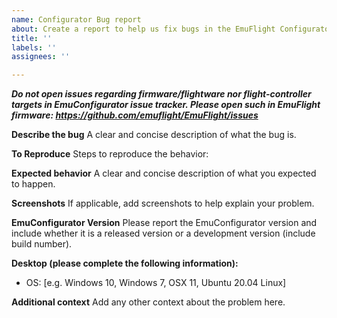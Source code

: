 ```yaml
---
name: Configurator Bug report
about: Create a report to help us fix bugs in the EmuFlight Configurator
title: ''
labels: ''
assignees: ''

---
```


***Do not open issues regarding firmware/flightware nor flight-controller targets in EmuConfigurator issue tracker. Please open such in EmuFlight firmware: https://github.com/emuflight/EmuFlight/issues***

**Describe the bug**
A clear and concise description of what the bug is.

**To Reproduce**
Steps to reproduce the behavior:

**Expected behavior**
A clear and concise description of what you expected to happen.

**Screenshots**
If applicable, add screenshots to help explain your problem.

**EmuConfigurator Version**
Please report the EmuConfigurator version and include whether it is a released version or a development version (include build number).

**Desktop (please complete the following information):**
 - OS: [e.g. Windows 10, Windows 7, OSX 11, Ubuntu 20.04 Linux]

**Additional context**
Add any other context about the problem here.
